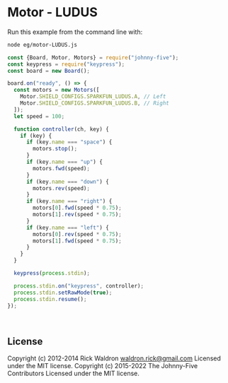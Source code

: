 <!--remove-start-->

# Motor - LUDUS

<!--remove-end-->








Run this example from the command line with:
```bash
node eg/motor-LUDUS.js
```


```javascript
const {Board, Motor, Motors} = require("johnny-five");
const keypress = require("keypress");
const board = new Board();

board.on("ready", () => {
  const motors = new Motors([
    Motor.SHIELD_CONFIGS.SPARKFUN_LUDUS.A, // Left
    Motor.SHIELD_CONFIGS.SPARKFUN_LUDUS.B, // Right
  ]);
  let speed = 100;

  function controller(ch, key) {
    if (key) {
      if (key.name === "space") {
        motors.stop();
      }
      if (key.name === "up") {
        motors.fwd(speed);
      }
      if (key.name === "down") {
        motors.rev(speed);
      }
      if (key.name === "right") {
        motors[0].fwd(speed * 0.75);
        motors[1].rev(speed * 0.75);
      }
      if (key.name === "left") {
        motors[0].rev(speed * 0.75);
        motors[1].fwd(speed * 0.75);
      }
    }
  }

  keypress(process.stdin);

  process.stdin.on("keypress", controller);
  process.stdin.setRawMode(true);
  process.stdin.resume();
});

```








&nbsp;

<!--remove-start-->

## License
Copyright (c) 2012-2014 Rick Waldron <waldron.rick@gmail.com>
Licensed under the MIT license.
Copyright (c) 2015-2022 The Johnny-Five Contributors
Licensed under the MIT license.

<!--remove-end-->
